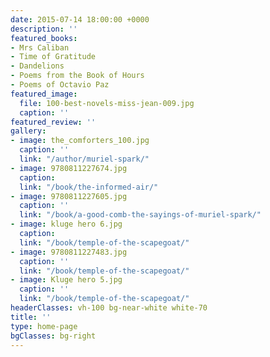 ```yaml
---
date: 2015-07-14 18:00:00 +0000
description: ''
featured_books:
- Mrs Caliban
- Time of Gratitude
- Dandelions
- Poems from the Book of Hours
- Poems of Octavio Paz
featured_image:
  file: 100-best-novels-miss-jean-009.jpg
  caption: ''
featured_review: ''
gallery:
- image: the_comforters_100.jpg
  caption: ''
  link: "/author/muriel-spark/"
- image: 9780811227674.jpg
  caption:
  link: "/book/the-informed-air/"
- image: 9780811227605.jpg
  caption: ''
  link: "/book/a-good-comb-the-sayings-of-muriel-spark/"
- image: kluge hero 6.jpg
  caption:
  link: "/book/temple-of-the-scapegoat/"
- image: 9780811227483.jpg
  caption: ''
  link: "/book/temple-of-the-scapegoat/"
- image: Kluge hero 5.jpg
  caption: ''
  link: "/book/temple-of-the-scapegoat/"
headerClasses: vh-100 bg-near-white white-70
title: ''
type: home-page
bgClasses: bg-right
---
```

